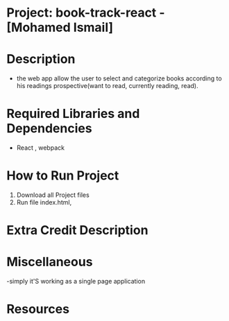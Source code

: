 # Project: book-track-react - [Mohamed Ismail]

# Description
   
  - the web app allow the user to select and categorize books according to his readings prospective(want to read, currently reading, read).

# Required Libraries and Dependencies
   - React , webpack

# How to Run Project 
   1.  Download all Project files
   2.  Run file index.html,

# Extra Credit Description
  
 
# Miscellaneous
  -simply it'S working as a single page application

# Resources
